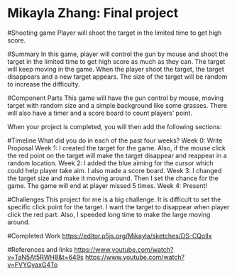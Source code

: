 # Mikayla Zhang: Final project
#Shooting game
Player will shoot the target in the limited time to get high score.

#Summary
In this game, player will control the gun by mouse and shoot the target in the limited time to get high score as much as they can. The target will keep moving in the game. When the player shoot the target, the target disappears and a new target appears. The size of the target will be random to increase the difficulty.

#Component Parts
This game will have the gun control by mouse, moving target with random size and a simple background like some grasses. There will also have a timer and a score board to count players’ point.

When your project is completed, you will then add the following sections:

#Timeline
What did you do in each of the past four weeks?
Week 0: Write Proposal
Week 1: I created the target for the game. Also, if the mouse click the red point on the target will make the target disappear and reappear in a random location.
Week 2: I added the blue aiming for the cursor which could help player take aim. I also made a score board.
Week 3: I changed the target size and make it moving around. Then I set the chance for the game. The game will end at player missed 5 times.
Week 4: Present!

#Challenges
This project for me is a big challenge. It is difficult to set the specific click point for the target. I want the target to disappear when player click the red part. Also, I speeded long time to make the large moving around.

#Completed Work
https://editor.p5js.org/Mikayla/sketches/DS-CQolIx

#References and links
https://www.youtube.com/watch?v=TaN5At5RWH8&t=649s
https://www.youtube.com/watch?v=FVYGyaxG4To
